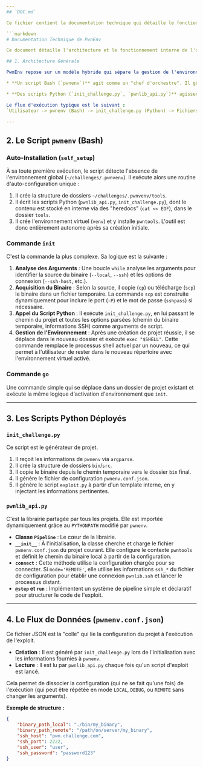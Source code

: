 ```yaml
---
## `DOC.md`

Ce fichier contient la documentation technique qui détaille le fonctionnement interne de l'outil.

```markdown
# Documentation Technique de PwnEnv

Ce document détaille l'architecture et le fonctionnement interne de l'outil `pwnenv`.

## 1. Architecture Générale

PwnEnv repose sur un modèle hybride qui sépare la gestion de l'environnement de la génération des fichiers :

* **Un script Bash (`pwnenv`)** agit comme un "chef d'orchestre". Il gère l'environnement du terminal de l'utilisateur (activation du `venv`, changement de répertoire), l'analyse des arguments en ligne de commande, et l'acquisition des binaires. C'est le point d'entrée unique et la face visible de l'outil.

* **Des scripts Python (`init_challenge.py`, `pwnlib_api.py`)** agissent comme des "artisans". Ils sont déployés et appelés par le script Bash pour effectuer des tâches complexes comme la génération de fichiers templates, la création de la structure du projet et la gestion de la configuration.

Le flux d'exécution typique est le suivant :
`Utilisateur -> pwnenv (Bash) -> init_challenge.py (Python) -> Fichiers du Projet (.json, exploit.py)`

---
```

## 2. Le Script `pwnenv` (Bash)

### Auto-Installation (`self_setup`)
À sa toute première exécution, le script détecte l'absence de l'environnement global (`~/challenges/.pwnvenv`). Il exécute alors une routine d'auto-configuration unique :
1.  Il crée la structure de dossiers `~/challenges/.pwnvenv/tools`.
2.  Il écrit les scripts Python (`pwnlib_api.py`, `init_challenge.py`), dont le contenu est stocké en interne via des "heredocs" (`cat << EOF`), dans le dossier `tools`.
3.  Il crée l'environnement virtuel (`venv`) et y installe `pwntools`.
L'outil est donc entièrement autonome après sa création initiale.

### Commande `init`
C'est la commande la plus complexe. Sa logique est la suivante :
1.  **Analyse des Arguments** : Une boucle `while` analyse les arguments pour identifier la source du binaire (`--local`, `--ssh`) et les options de connexion (`--ssh-host`, etc.).
2.  **Acquisition du Binaire** : Selon la source, il copie (`cp`) ou télécharge (`scp`) le binaire dans un fichier temporaire. La commande `scp` est construite dynamiquement pour inclure le port (`-P`) et le mot de passe (`sshpass`) si nécessaire.
3.  **Appel du Script Python** : Il exécute `init_challenge.py`, en lui passant le chemin du projet et toutes les options parsées (chemin du binaire temporaire, informations SSH) comme arguments de script.
4.  **Gestion de l'Environnement** : Après une création de projet réussie, il se déplace dans le nouveau dossier et exécute `exec "$SHELL"`. Cette commande remplace le processus shell actuel par un nouveau, ce qui permet à l'utilisateur de rester dans le nouveau répertoire avec l'environnement virtuel activé.

### Commande `go`
Une commande simple qui se déplace dans un dossier de projet existant et exécute la même logique d'activation d'environnement que `init`.

---
## 3. Les Scripts Python Déployés

### `init_challenge.py`
Ce script est le générateur de projet.
1.  Il reçoit les informations de `pwnenv` via `argparse`.
2.  Il crée la structure de dossiers `bin`/`src`.
3.  Il copie le binaire depuis le chemin temporaire vers le dossier `bin` final.
4.  Il génère le fichier de configuration `pwnenv.conf.json`.
5.  Il génère le script `exploit.py` à partir d'un template interne, en y injectant les informations pertinentes.

### `pwnlib_api.py`
C'est la librairie partagée par tous les projets. Elle est importée dynamiquement grâce au `PYTHONPATH` modifié par `pwnenv`.
* **Classe `Pipeline`** : Le cœur de la librairie.
* **`__init__`** : À l'initialisation, la classe cherche et charge le fichier `pwnenv.conf.json` du projet courant. Elle configure le contexte `pwntools` et définit le chemin du binaire local à partir de la configuration.
* **`connect`** : Cette méthode utilise la configuration chargée pour se connecter. Si `mode='REMOTE'`, elle utilise les informations `ssh_*` du fichier de configuration pour établir une connexion `pwnlib.ssh` et lancer le processus distant.
* **`@step` et `run`** : Implémentent un système de pipeline simple et déclaratif pour structurer le code de l'exploit.

---
## 4. Le Flux de Données (`pwnenv.conf.json`)

Ce fichier JSON est la "colle" qui lie la configuration du projet à l'exécution de l'exploit.

* **Création** : Il est généré par `init_challenge.py` lors de l'initialisation avec les informations fournies à `pwnenv`.
* **Lecture** : Il est lu par `pwnlib_api.py` chaque fois qu'un script d'exploit est lancé.

Cela permet de dissocier la configuration (qui ne se fait qu'une fois) de l'exécution (qui peut être répétée en mode `LOCAL`, `DEBUG`, ou `REMOTE` sans changer les arguments).

**Exemple de structure :**
```json
{
    "binary_path_local": "./bin/my_binary",
    "binary_path_remote": "/path/on/server/my_binary",
    "ssh_host": "pwn.challenge.com",
    "ssh_port": 2222,
    "ssh_user": "user",
    "ssh_password": "password123"
}
